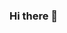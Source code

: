 ### Hi there 👋

<!--
**martintsanchez/martintsanchez** is a ✨ _special_ ✨ repository because its `README.md` (this file) appears on your GitHub profile.

- 🔭 I’m currently working on some projects at school, related to IT Project Management, and in the Business field.
- 🌱 I’m currently learning how to implement different programming languages, such as Java, CSS, etc. 
- 👯 I’m looking to collaborate on real companies' projects.
- 📫 How to reach me: s534880@nwmissouri.edu
- ⚡ Fun fact: I am a tennis player.
-->
